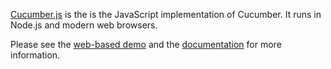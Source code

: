 [Cucumber.js](https://github.com/cucumber/cucumber-js) is the is the JavaScript implementation of Cucumber. It runs in Node.js and modern web browsers.

Please see the [web-based demo](http://cucumber.github.io/cucumber-js/) and the [documentation](https://github.com/cucumber/cucumber-js#documentation) for more information.